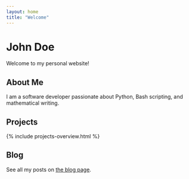 ```yaml
---
layout: home
title: "Welcome"
---
```


# John Doe

Welcome to my personal website!

## About Me

I am a software developer passionate about Python, Bash scripting, and mathematical writing.

## Projects

{% include projects-overview.html %}

## Blog

See all my posts on [the blog page](/blog).